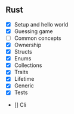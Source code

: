 ## Rust 

- [x]  Setup and hello world
- [x]  Guessing game
- [ ]  Common concepts
- [x]  Ownership
- [x]  Structs
- [x]  Enums
- [x]  Collections
- [x]  Traits 
- [x]  Lifetime
- [x]  Generic
- [x]  Tests
- []  Cli





